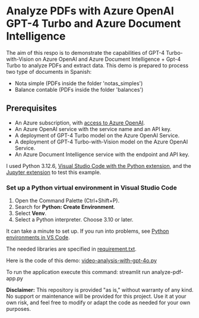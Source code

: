 # Analyze PDFs with Azure OpenAI GPT-4 Turbo and Azure Document Intelligence

The aim of this respo is to demonstrate the capabilities of GPT-4 Turbo-with-Vision on Azure OpenAI and Azure Document Intelligence + Gpt-4 Turbo to analyze PDFs and extract data.
This demo is prepared to process two type of documents in Spanish:
+ Nota simple (PDFs inside the folder 'notas_simples')
+ Balance contable (PDFs inside the folder 'balances')

## Prerequisites
+ An Azure subscription, with [access to Azure OpenAI](https://aka.ms/oai/access).
+ An Azure OpenAI service with the service name and an API key.
+ A deployment of GPT-4 Turbo model on the Azure OpenAI Service.
+ A deployment of GPT-4 Turbo-with-Vision model on the Azure OpenAI Service.
+ An Azure Document Intelligence service with the endpoint and API key.

I used Python 3.12.6, [Visual Studio Code with the Python extension](https://code.visualstudio.com/docs/python/python-tutorial), and the [Jupyter extension](https://marketplace.visualstudio.com/items?itemName=ms-toolsai.jupyter) to test this example.

### Set up a Python virtual environment in Visual Studio Code

1. Open the Command Palette (Ctrl+Shift+P).
1. Search for **Python: Create Environment**.
1. Select **Venv**.
1. Select a Python interpreter. Choose 3.10 or later.

It can take a minute to set up. If you run into problems, see [Python environments in VS Code](https://code.visualstudio.com/docs/python/environments).

The needed libraries are specified in [requirement.txt](requirements.txt).

Here is the code of this demo: [video-analysis-with-gpt-4o.py](video-analysis-with-gpt-4o.py)

To run the application execute this command: streamlit run analyze-pdf-app.py


**Disclaimer:**
This repository is provided "as is," without warranty of any kind. No support or maintenance will be provided for this project. Use it at your own risk, and feel free to modify or adapt the code as needed for your own purposes.